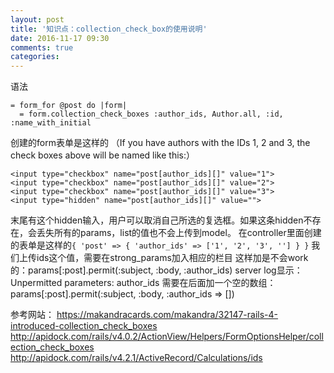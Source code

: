 ```yaml
---
layout: post
title: '知识点：collection_check_box的使用说明'
date: 2016-11-17 09:30
comments: true
categories: 
---
```

语法
```
= form_for @post do |form|
  = form.collection_check_boxes :author_ids, Author.all, :id, :name_with_initial
```
创建的form表单是这样的
（If you have authors with the IDs 1, 2 and 3, the check boxes above will be named like this:）
```
<input type="checkbox" name="post[author_ids][]" value="1">
<input type="checkbox" name="post[author_ids][]" value="2">
<input type="checkbox" name="post[author_ids][]" value="3">
<input type="hidden" name="post[author_ids][]" value="">
```
末尾有这个hidden输入，用户可以取消自己所选的复选框。如果这条hidden不存在，会丢失所有的params，list的值也不会上传到model。
在controller里面创建的表单是这样的`{ 'post' => { 'author_ids' => ['1', '2', '3', ''] } }`
我们上传ids这个值，需要在strong_params加入相应的栏目
这样加是不会work的：params[:post].permit(:subject, :body, :author_ids)
server log显示：Unpermitted parameters: author_ids
需要在后面加一个空的数组：params[:post].permit(:subject, :body, :author_ids => [])


参考网站：
https://makandracards.com/makandra/32147-rails-4-introduced-collection_check_boxes
http://apidock.com/rails/v4.0.2/ActionView/Helpers/FormOptionsHelper/collection_check_boxes
http://apidock.com/rails/v4.2.1/ActiveRecord/Calculations/ids